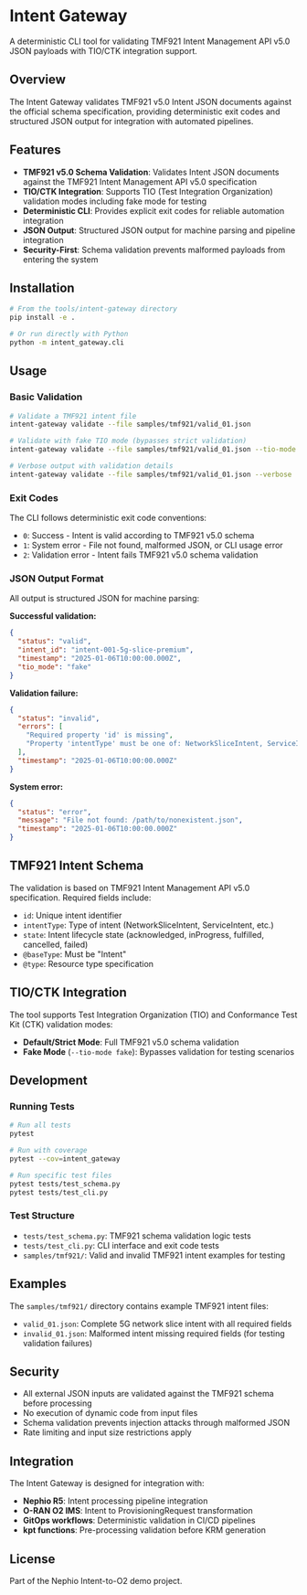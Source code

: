 # Intent Gateway

A deterministic CLI tool for validating TMF921 Intent Management API v5.0 JSON payloads with TIO/CTK integration support.

## Overview

The Intent Gateway validates TMF921 v5.0 Intent JSON documents against the official schema specification, providing deterministic exit codes and structured JSON output for integration with automated pipelines.

## Features

- **TMF921 v5.0 Schema Validation**: Validates Intent JSON documents against the TMF921 Intent Management API v5.0 specification
- **TIO/CTK Integration**: Supports TIO (Test Integration Organization) validation modes including fake mode for testing
- **Deterministic CLI**: Provides explicit exit codes for reliable automation integration
- **JSON Output**: Structured JSON output for machine parsing and pipeline integration
- **Security-First**: Schema validation prevents malformed payloads from entering the system

## Installation

```bash
# From the tools/intent-gateway directory
pip install -e .

# Or run directly with Python
python -m intent_gateway.cli
```

## Usage

### Basic Validation

```bash
# Validate a TMF921 intent file
intent-gateway validate --file samples/tmf921/valid_01.json

# Validate with fake TIO mode (bypasses strict validation)
intent-gateway validate --file samples/tmf921/valid_01.json --tio-mode fake

# Verbose output with validation details
intent-gateway validate --file samples/tmf921/valid_01.json --verbose
```

### Exit Codes

The CLI follows deterministic exit code conventions:

- `0`: Success - Intent is valid according to TMF921 v5.0 schema
- `1`: System error - File not found, malformed JSON, or CLI usage error
- `2`: Validation error - Intent fails TMF921 v5.0 schema validation

### JSON Output Format

All output is structured JSON for machine parsing:

**Successful validation:**
```json
{
  "status": "valid",
  "intent_id": "intent-001-5g-slice-premium", 
  "timestamp": "2025-01-06T10:00:00.000Z",
  "tio_mode": "fake"
}
```

**Validation failure:**
```json
{
  "status": "invalid",
  "errors": [
    "Required property 'id' is missing",
    "Property 'intentType' must be one of: NetworkSliceIntent, ServiceIntent, ResourceIntent, PolicyIntent, CustomIntent"
  ],
  "timestamp": "2025-01-06T10:00:00.000Z"
}
```

**System error:**
```json
{
  "status": "error",
  "message": "File not found: /path/to/nonexistent.json",
  "timestamp": "2025-01-06T10:00:00.000Z"
}
```

## TMF921 Intent Schema

The validation is based on TMF921 Intent Management API v5.0 specification. Required fields include:

- `id`: Unique intent identifier
- `intentType`: Type of intent (NetworkSliceIntent, ServiceIntent, etc.)
- `state`: Intent lifecycle state (acknowledged, inProgress, fulfilled, cancelled, failed)
- `@baseType`: Must be "Intent"
- `@type`: Resource type specification

## TIO/CTK Integration

The tool supports Test Integration Organization (TIO) and Conformance Test Kit (CTK) validation modes:

- **Default/Strict Mode**: Full TMF921 v5.0 schema validation
- **Fake Mode** (`--tio-mode fake`): Bypasses validation for testing scenarios

## Development

### Running Tests

```bash
# Run all tests
pytest

# Run with coverage
pytest --cov=intent_gateway

# Run specific test files
pytest tests/test_schema.py
pytest tests/test_cli.py
```

### Test Structure

- `tests/test_schema.py`: TMF921 schema validation logic tests
- `tests/test_cli.py`: CLI interface and exit code tests
- `samples/tmf921/`: Valid and invalid TMF921 intent examples for testing

## Examples

The `samples/tmf921/` directory contains example TMF921 intent files:

- `valid_01.json`: Complete 5G network slice intent with all required fields
- `invalid_01.json`: Malformed intent missing required fields (for testing validation failures)

## Security

- All external JSON inputs are validated against the TMF921 schema before processing
- No execution of dynamic code from input files
- Schema validation prevents injection attacks through malformed JSON
- Rate limiting and input size restrictions apply

## Integration

The Intent Gateway is designed for integration with:

- **Nephio R5**: Intent processing pipeline integration
- **O-RAN O2 IMS**: Intent to ProvisioningRequest transformation
- **GitOps workflows**: Deterministic validation in CI/CD pipelines
- **kpt functions**: Pre-processing validation before KRM generation

## License

Part of the Nephio Intent-to-O2 demo project.